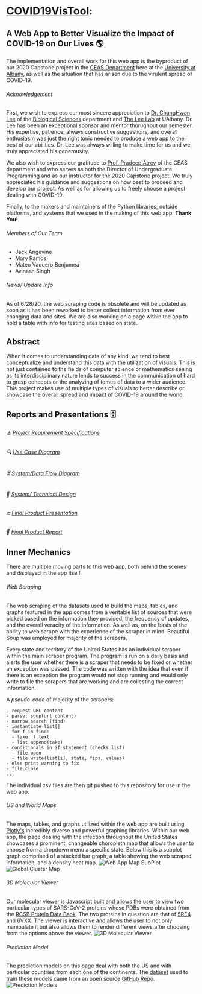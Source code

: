 # [COVID19VisTool](https://covid19-outbreak-vis.herokuapp.com/): 
## A Web App to Better Visualize the Impact of COVID-19 on Our Lives :earth_americas:

The implementation and overall work for this web app is the byproduct of our 2020 Capstone project in the [CEAS Department](https://www.albany.edu/ceas) here 
at the [University at Albany](https://www.albany.edu), as well as the situation that has arisen due to the virulent spread of COVID-19.

###### Acknowledgement
First, we wish to express our most sincere appreciation to [Dr. ChangHwan Lee](https://www.albany.edu/biology/faculty/changhwan-lee) 
of the [Biological Sciences](https://www.albany.edu/biology) department and [The Lee Lab](https://sites.google.com/view/leelab-ua/home?authuser=0) 
at UAlbany. Dr. Lee has been an exceptional sponsor and mentor thorughout our semester. His expertise, patience, always 
constructive suggestions, and overall enthusiasm was just the right tonic needed to produce a web app to the best of our abilities. 
Dr. Lee was always willing to make time for us and we truly appreciated his generousity.

We also wish to express our gratitude to [Prof. Pradeep Atrey](https://www.albany.edu/ceas/faculty/pradeep-k-atrey) of the CEAS department 
and who serves as both the Director of Undergraduate Programming and as our instructor for the 2020 Capstone project. We truly appreciated
his guidance and suggestions on how best to proceed and develop our project. As well as for allowing us to freely choose a project dealing with 
COVID-19.

Finally, to the makers and maintainers of the Python libraries, outside platforms, and systems that we used in the making of this web app:
**Thank You!**

###### Members of Our Team 
- Jack Angevine
- Mary Ramos
- Mateo Vaquero Benjumea
- Avinash Singh

###### News/ Update Info
As of 6/28/20, the web scraping code is obsolete and will be updated as soon as it has been reworked to better collect information from ever changing data and sites. We are also working on a page within the app to hold a table with info for testing sites based on state. 

## Abstract
When it comes to understanding data of any kind, we tend to best conceptualize and understand this data with the 
utilization of visuals. This is not just contained to the fields of computer science or mathematics seeing as its 
interdisciplinary nature lends to success in the communication of hard to grasp concepts or the analyzing of tomes 
of data to a wider audience. 
This project makes use of multiple types of visuals to better describe or showcase the overall spread and impact of COVID-19 around 
the world.

## Reports and Presentations :file_cabinet:
###### :anchor: [Project Requirement Specifications](https://www.dropbox.com/s/mjf9wzc38cqfttg/Project_Requirement_Specifications.pdf?dl=0)
###### :mag: [Use Case Diagram](https://www.dropbox.com/s/fdv2z3it79g38s6/Use_Case_Diagram.pdf?dl=0)
###### :hourglass_flowing_sand: [System/Data Flow Diagram](https://www.dropbox.com/s/caztsjp0ioccnpg/System_Flow.pdf?dl=0)
###### :memo: [System/ Technical Design](https://www.dropbox.com/s/irtyzun17drusgg/System__Technical_Design.pdf?dl=0)
###### :end: [Final Product Presentation](https://drive.google.com/file/d/1V-8RB7o4nKUAnf0npCBY0odmbdREjN3t/view?usp=sharing)
###### :page_with_curl: [Final Product Report](https://www.dropbox.com/s/1k4w0zpmpccoiu6/ICSI499_Report_Team_10.pdf?dl=0)

## Inner Mechanics
There are multiple moving parts to this web app, both behind the scenes and displayed in the app itself.
###### Web Scraping
The web scraping of the datasets used to build the maps, tables, and graphs featured in the app comes from a veritable list of sources
that were picked based on the information they provided, the frequency of updates, and the overall veracity of the information. As well as,
on the basis of the ability to web scrape with the experience of the scraper in mind. Beautiful Soup was employed for majority of the scrapers.

Every state and territory of the United States has an individual scraper within the main scraper program. 
The program is run on a daily basis and alerts the user whether there is a scraper that needs to be fixed 
or whether an exception was passed. The code was written with the idea that even if there is an exception 
the program would not stop running and would only write to file the scrapers that are working and are collecting
the correct information. 

A *pseudo-code* of majority of the scrapers:
```
- request URL content
- parse: soup(url content)
- narrow search (find)
- instantiate list[]
- for f in find:
  - take: f.text
  - list.append(take)
- conditionals in if statement (checks list)
  - file open
  - file.write(list[i], state, fips, values) 
- else print warning to fix
- file.close
...
```
The individual csv files are then git pushed to this repository for use in the web app.

###### US and World Maps
The maps, tables, and graphs utilized within the web app are built using [Plotly's](https://plotly.com/) incredibly diverse and 
powerful graphing libraries. Within our web app, the page dealing with the infection throughout the United States showcases a prominent,
changeable choropleth map that allows the user to choose from a dropdown menu a specific state. Below this is a subplot graph comprised of
a stacked bar graph, a table showing the web scraped information, and a density heat map. 
![Web App Map SubPlot](https://i.imgur.com/HhuEuBD.jpg)
![Global Cluster Map](https://i.imgur.com/0rB9Xio.jpg)

###### 3D Molecular Viewer
Our molecular viewer is Javascript built and allows the user to view two particular types of SARS-CoV-2 proteins whose PDBs were obtained from the [RCSB Protein Data Bank](https://www.rcsb.org/). The two proteins in question are that of [5RE4](https://www.rcsb.org/structure/5RE4) and [6VXX](https://www.rcsb.org/structure/6VXX). The viewer is interactive and allows the user to not only manipulate it but also allows them to render different views after choosing from the options above the viewer.
![3D Molecular Viewer](https://i.imgur.com/EKSeMPr.jpg)

###### Prediction Model
The prediction models on this page deal with both the US and with particular countries from each one of the continents. The [dataset](https://github.com/datasets/covid-19) used to train these models came from an open source [GitHub Repo](https://github.com/datasets). 
![Prediction Models](https://i.imgur.com/ZvupAar.jpg)




